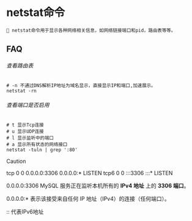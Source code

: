 # netstat命令

 	👀 netstat命令用于显示各种网络相关信息，如网络链接端口和pid，路由表等等。

## FAQ

###### 查看路由表

```shell
# -n 不通过DNS解析IP地址为域名显示，直接显示IP和端口,加速展示。
netstat -rn
```

###### 查看端口是否启用

```
# t 显示Tcp连接
# u 显示UDP连接
# l 显示监听中的端口
# a 显示所有状态的网络接口
netstat -tuln | grep ':80'
```

> [!CAUTION]
>
> tcp        0      0   0.0.0.0:3306        0.0.0.0:*          LISTEN
> tcp6      0      0   :::3306                 :::*                    LISTEN
>
> 0.0.0.0:3306  MySQL 服务正在监听本机所有的 **IPv4 地址** 上的 **3306 端口**。
>
> 0.0.0.0:*         表示该接受来自任何 IP 地址（IPv4）的连接（任何端口）。
>
> ::                      代表IPv6地址

